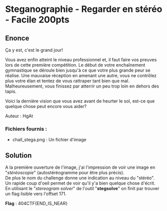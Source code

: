 # Steganographie - Regarder en stéréo - Facile 200pts

## Enonce 

Ça y est, c'est le grand jour!

Vous avez enfin atteint le niveau professionnel et, il faut faire vos preuves lors de cette première compétition. Le début de votre enchaînement gymnastique se déroule bien jusqu'à ce que votre plus grande peur se réalise. Une mauvaise réception en amenant une autre, vous ne contrôlez plus votre élan et tentez de vous rattraper tant bien que mal. Malheureusement, vous finissez par atterrir un peu trop loin en dehors des tapis.
 
Voici la dernière vision que vous avez avant de heurter le sol, est-ce que quelque chose peut encore vous aider?
 
Auteur : HgAt

### Fichiers fournis :

- chall_stega.png : Un fichier d'image

## Solution

A la première ouverture de l'image, j'ai l'impression de voir une image en "*stéréoscopie*" (autostéréogramme pour être plus précis).\
De plus le nom du challenge donne une indication au niveau du "stéréo".\
Un rapide coup d'oeil permet de voir qu'il y'a bien quelque chose d'écrit.\
En utilisant le "*stereogram solver*" de l'outil "**stegsolve**" on finit par trouver un flag lisible vers l'offset 171.

**Flag** : 404CTF{END_IS_NEAR}